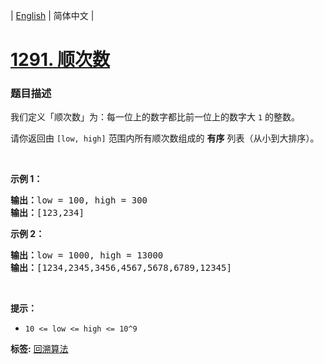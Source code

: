 | [English](README_EN.md) | 简体中文 |

# [1291. 顺次数](https://leetcode-cn.com/problems/sequential-digits)
 ### 题目描述
<p>我们定义「顺次数」为：每一位上的数字都比前一位上的数字大 <code>1</code> 的整数。</p>

<p>请你返回由&nbsp;<code>[low, high]</code>&nbsp;范围内所有顺次数组成的 <strong>有序</strong> 列表（从小到大排序）。</p>

<p>&nbsp;</p>

<p><strong>示例 1：</strong></p>

<pre><strong>输出：</strong>low = 100, high = 300
<strong>输出：</strong>[123,234]
</pre>

<p><strong>示例 2：</strong></p>

<pre><strong>输出：</strong>low = 1000, high = 13000
<strong>输出：</strong>[1234,2345,3456,4567,5678,6789,12345]
</pre>

<p>&nbsp;</p>

<p><strong>提示：</strong></p>

<ul>
	<li><code>10 &lt;= low &lt;= high &lt;= 10^9</code></li>
</ul>

**标签:**  [回溯算法](https://leetcode-cn.com/tag/backtracking) 